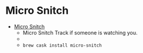 # Micro Snitch
- [Micro Snitch](https://www.obdev.at/products/microsnitch/index.html)
  -  Micro Snitch Track if someone is watching you.
  - 
  - `brew cask install micro-snitch`
